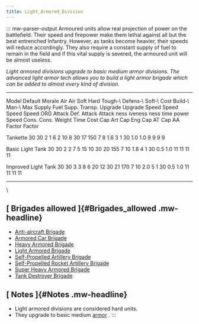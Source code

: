 ```yaml
---
title: Light_Armored_Division
---
```

::: mw-parser-output
Armoured units allow real projection of power on the battlefield. Their
speed and firepower make them lethal against all but the best entrenched
Infantry. However, as tanks become heavier, their speeds will reduce
accordingly. They also require a constant supply of fuel to remain in
the field and if this vital supply is severed, the armoured unit will be
almost useless.

*Light armored divisions upgrade to basic medium armor divisions. The
advanced light armor tech allows you to build a light armor brigade
which can be added to almost every kind of division.*

  --------------------- --------- -------- -------- ------ -------- -------- --------- ---------- -------- -- ------ --------- ------- ------- -------- ------- ------- --------- --------- --------- ------- ------- ------- -------
  Model                 Default   Morale   Air      Air    Soft     Hard     Tough-\   Defens-\   Soft-\      Cost   Build-\   Man-\   Max     Supply   Fuel    Supp.   Transp.   Upgrade   Upgrade   Speed   Speed   Speed   Speed
                        ORG                Attack   Def.   Attack   Attack   ness      iveness    ness               time      power   Speed   Cons.    Cons.           Weight    Time      Cost      Cap Art Cap Eng Cap AT  Cap AA
                                                                                                                                                                                  Factor    Factor                            

  Tankette              30        30       2        1      6        2        10        8          30          17     150       7       8       1.6      3       1       30        1.0       1.0       9       9       9       9

  Basic Light Tank      30        30       2        2      7        5        15        10         30          20     155       7       10      1.8      4       1       30        0.5       1.0       11      11      11      11

  Improved Light Tank   30        30       3        3      8        6        20        12         30          21     170       7       10      2.0      5       1       30        0.5       1.0       11      11      11      11
  --------------------- --------- -------- -------- ------ -------- -------- --------- ---------- -------- -- ------ --------- ------- ------- -------- ------- ------- --------- --------- --------- ------- ------- ------- -------

\

## [ Brigades allowed ]{#Brigades_allowed .mw-headline}

-   [Anti-aircraft
    Brigade](/wiki/Anti-aircraft_Brigade "Anti-aircraft Brigade")
-   [Armored Car
    Brigade](/wiki/Armored_Car_Brigade "Armored Car Brigade")
-   [Heavy Armored
    Brigade](/wiki/Heavy_Armored_Brigade "Heavy Armored Brigade")
-   [Light Armored
    Brigade](/wiki/Light_Armored_Brigade "Light Armored Brigade")
-   [Self-Propelled Artillery
    Brigade](/wiki/Self-Propelled_Artillery_Brigade "Self-Propelled Artillery Brigade")
-   [Self-Propelled Rocket Artillery
    Brigade](/wiki/Self-Propelled_Rocket_Artillery_Brigade "Self-Propelled Rocket Artillery Brigade")
-   [Super Heavy Armored
    Brigade](/wiki/Super_Heavy_Armored_Brigade "Super Heavy Armored Brigade")
-   [Tank Destroyer
    Brigade](/wiki/Tank_Destroyer_Brigade "Tank Destroyer Brigade")

## [ Notes ]{#Notes .mw-headline}

-   Light armored divisions are considered hard units.
-   They upgrade to basic medium
    [armor](/wiki/Armored_Division "Armored Division") .
:::
